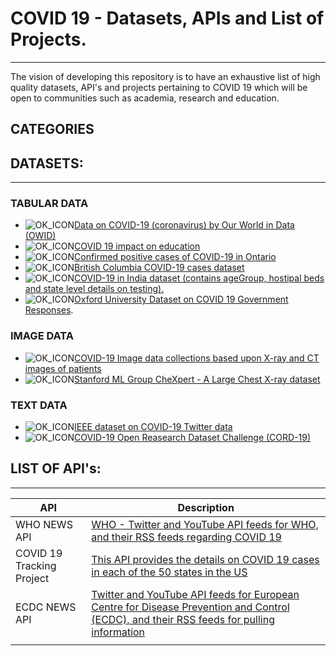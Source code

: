 # COVID 19 - Datasets, APIs and List of Projects.
------------------
The vision of developing this repository is to have an exhaustive list of high quality datasets, API's and projects pertaining to COVID 19 which will be open to communities such as academia, research and education.

## CATEGORIES

## DATASETS:
--------------

### TABULAR DATA
* ![OK_ICON](https://github.com/sfu-db/covid19-datasets/blob/master/assets/ok_icon.png)[Data on COVID-19 (coronavirus) by Our World in Data (OWID)](https://github.com/sfu-db/covid19-datasets/blob/master/datasets-details/owid-COVID19.md)
* ![OK_ICON](https://github.com/sfu-db/covid19-datasets/blob/master/assets/ok_icon.png)[COVID 19 impact on education](https://github.com/sfu-db/covid19-datasets/blob/master/datasets-details/COVID-19-impact-on-education.md)
* ![OK_ICON](https://github.com/sfu-db/covid19-datasets/blob/master/assets/ok_icon.png)[Confirmed positive cases of COVID-19 in Ontario](https://github.com/sfu-db/covid19-datasets/blob/master/datasets-details/ontario-confirmed-covid19-dataset.md)
* ![OK_ICON](https://github.com/sfu-db/covid19-datasets/blob/master/assets/ok_icon.png)[British Columbia COVID-19 cases dataset](https://github.com/sfu-db/covid19-datasets/blob/master/datasets-details/BC-COVID-19-dataset.md)
* ![OK_ICON](https://github.com/sfu-db/covid19-datasets/blob/master/assets/ok_icon.png)[COVID-19 in India dataset (contains ageGroup, hostipal beds and state level details on testing).](https://github.com/sfu-db/covid19-datasets/blob/master/datasets-details/COVID-19-in-india.md)
* ![OK_ICON](https://github.com/sfu-db/covid19-datasets/blob/master/assets/ok_icon.png)[Oxford University Dataset on COVID 19 Government Responses](https://github.com/sfu-db/covid19-datasets/blob/master/datasets-details/oxfordUniversity-COVID19-response.md).



### IMAGE DATA
* ![OK_ICON](https://github.com/sfu-db/covid19-datasets/blob/master/assets/ok_icon.png)[COVID-19 Image data collections based upon X-ray and CT images of patients](https://github.com/sfu-db/covid19-datasets/blob/master/datasets-details/image-data-chestXray-CTScans.md)
* ![OK_ICON](https://github.com/sfu-db/covid19-datasets/blob/master/assets/ok_icon.png)[Stanford ML Group CheXpert - A Large Chest X-ray dataset](https://github.com/sfu-db/covid19-datasets/blob/master/datasets-details/stanford-chexpert.md)



### TEXT DATA
* ![OK_ICON](https://github.com/sfu-db/covid19-datasets/blob/master/assets/ok_icon.png)[IEEE dataset on COVID-19 Twitter data](https://github.com/sfu-db/covid19-datasets/blob/master/datasets-details/IEEE-twitter-dataset.md)
* ![OK_ICON](https://github.com/sfu-db/covid19-datasets/blob/master/assets/ok_icon.png)[COVID-19 Open Reasearch Dataset Challenge (CORD-19)](https://github.com/sfu-db/covid19-datasets/blob/master/datasets-details/COVID-19-open-research-challenge-nih.md)


## LIST OF API's:
-----------------

|API | Description |
| ----------|--------|
|WHO NEWS API | [WHO - Twitter and YouTube API feeds for WHO, and their RSS feeds regarding COVID 19](https://documenter.getpostman.com/view/8854915/SzS7NkAS?version=latest) |
|COVID 19 Tracking Project | [This API provides the details on COVID 19 cases in each of the 50 states in the US](https://documenter.getpostman.com/view/8854915/SzS8rjHv?version=latest) |
| ECDC NEWS API | [Twitter and YouTube API feeds for European Centre for Disease Prevention and Control (ECDC), and their RSS feeds for pulling information](https://documenter.getpostman.com/view/8854915/SzS7NkAQ?version=latest) |
| ||
